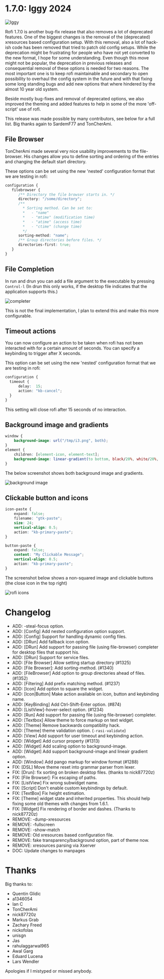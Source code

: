 # 1.7.0: Iggy 2024

![Iggy](./iggy.jpg)

Rofi 1.7.0 is another bug-fix release that also removes a lot of deprecated features.   One of the biggest changes is
the removal of the (deprecated) xresources based configuration setup. With this removal, also a lot of hack-ish code has
been removed that tried to patch old config setups.  While the deprecation might be frustrating for people who have not
yet converted to the new format, I hope for some understanding. Even though this move might not be popular, the
deprecation in previous releases and consequential removal of these options is needed for two reasons.
The most important one is to keep rofi maintainable and secondary to open possibility to overhaul the config system in
the future and with that fixing some long standing bugs and add new options that
where hindered by the almost 10 year old system.

Beside mostly bug-fixes and removal of deprecated options, we also improved the theming and added features to help in
some of the more 'off-script' use of rofi.

This release was made possible by many contributors, see below for a full list. Big thanks again to SardemF77 and
TonCherAmi.

## File Browser

TonCherAmi made several very nice usability improvements to the file-browser. His changes allow you to define sorting
and ordering of the entries and changing the default start directory.

These options can be set using the new 'nested' configuration format that we are testing in rofi:

```css
configuration {
   filebrowser {
      /** Directory the file browser starts in. */
      directory: "/some/directory";
      /**
        * Sorting method. Can be set to:
        *   - "name"
        *   - "mtime" (modification time)
        *   - "atime" (access time)
        *   - "ctime" (change time)
        */
      sorting-method: "name";
      /** Group directories before files. */
      directories-first: true;
   }
}
```


## File Completion

In run and drun you can add a file argument to the executable by pressing
`Control-l` (In drun this only works, if the desktop file indicates that the
application supports this.)


![completer](./complete.gif)

This is not the final implementation, I plan to extend this and make this more configurable.


## Timeout actions

You can now configure an action to be taken when rofi has not been interacted with for a certain amount of seconds.
You can specify a keybinding to trigger after X seconds.

This option can be set using the new 'nested' configuration format that we are testing in rofi:

```css
configuration {
  timeout {
      delay:  15;
      action: "kb-cancel";
  }
}
```

This setting will close rofi after 15 seconds of no interaction.

## Background image and gradients

```css
window {
    background-image: url("/tmp/i3.png", both);
}
element {
    children: [element-icon, element-text];
    background-image: linear-gradient(to bottom, black/20%, white/20%, black/10%);
}
```

The below screenshot shows both background image and gradients.

![background image](./background-image.png)


## Clickable button and icons

```css
icon-paste {
    expand: false;
    filename: "gtk-paste";
    size: 24;
    vertical-align: 0.5;
    action: "kb-primary-paste";
}
```

```css
button-paste {
    expand: false;
    content: "My Clickable Message";
    vertical-align: 0.5;
    action: "kb-primary-paste";
}
```

The screenshot below shows a non-squared image and clickable buttons (the close icon in the top right) 

![rofi icons](./rofi-icons.png)

# Changelog

* ADD: -steal-focus option.
* ADD: [Config] Add nested configuration option support.
* ADD: [Config] Support for handling dynamic config files.
* ADD: [DRun] Add fallback icon option.
* ADD: [DRun] Add support for passing file (using file-browser) completer for desktop files that support his.
* ADD: [DRun] Support for service files.
* ADD: [File Browser] Allow setting startup directory (#1325)
* ADD: [File Browser]: Add sorting-method. (#1340)
* ADD: [FileBrowser] Add option to group directories ahead of files. (#1352)
* ADD: [Filtering] Add prefix matching method. (#1237)
* ADD: [Icon] Add option to square the widget.
* ADD: [Icon|Button] Make action available on icon, button and keybinding name.
* ADD: [KeyBinding] Add Ctrl-Shift-Enter option. (#874)
* ADD: [ListView]-hover-select option. (#1234)
* ADD: [Run] Add support for passing file (using file-browser) completer.
* ADD: [Textbox] Allow theme to force markup on text widget.
* ADD: [Theme] Remove backwards compatiblity hack.
* ADD: [Theme] theme validation option. (`-rasi-validate`)
* ADD: [View] Add support for user timeout and keybinding action.
* ADD: [Widget] Add cursor property (#1313)
* ADD: [Widget] Add scaling option to background-image.
* ADD: [Widget] Add support background-image and lineair gradient option.
* ADD: [Window] Add pango markup for window format (#1288)
* FIX: [DSL] Move theme reset into grammar parser from lexer.
* FIX: [Drun]: fix sorting on broken desktop files. (thanks to nick87720z)
* FIX: [File Browser]: Fix escaping of paths.
* FIX: [ListView] Fix wrong subwidget name.
* FIX: [Script] Don't enable custom keybindings by default.
* FIX: [TextBox] Fix height estimation.
* FIX: [Theme] widget state and inherited properties. This should help fixing some old themes with changes from 1.6.1.
* FIX: [Widget] Fix rendering of border and dashes. (Thanks to nick87720z)
* REMOVE: -dump-xresources
* REMOVE: -fullscreen
* REMOVE: -show-match
* REMOVE: Old xresources based configuration file.
* REMOVE: fake transparency/background option, part of theme now.
* REMOVE: xresources parsing via Xserver
* DOC: Update changes to manpages


# Thanks

Big thanks to:

* Quentin Glidic
* a1346054
* Ian C
* TonCherAmi
* nick87720z
* Markus Grab
* Zachary Freed
* nickofolas
* unisgn
* Jas
* rahulaggarwal965
* Awal Garg
* Eduard Lucena
* Lars Wendler

Apologies if I mistyped or missed anybody.
